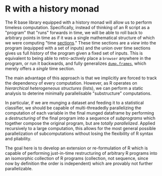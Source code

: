 # R with a history monad

The R base library equipped with a history monad will allow
us to perform timeless computation. Specifically, instead of thinking
of an R script as a "program" that "runs" forwards in time, we will be able
to roll back to arbitrary points in time as if it was a single
mathematical structure of which we were computing "time
[sections](https://en.wikipedia.org/wiki/Section_(category_theory))."
These time sections are a *view* into the program (equipped with
a set of inputs) and the union over time sections gives us
full *history* of the program given a fixed set of inputs.
This is equivalent to being able to retro-actively place
a `browser` anywhere in the program, or run it backwards,
and fully generalizes [`dump.frames`](https://stat.ethz.ch/R-manual/R-devel/library/utils/html/debugger.html),
which merely offers a *single* time section.

The main advantage of this approach is that we implicitly are
forced to track the dependency of every computation. However,
as R operates on *hierarchical heterogeneous structures* (lists),
we can perform a static analysis to deterine minimally parallelisable
"substructure" computations.

In particular, if we are munging
a dataset and feeding it to a statistical classifier,
we should be capable of multi-threadedly parallelizing the
computation of each variable in the final munged dataframe
by performing a *destructuring* of the final program into
a sequence of *subprograms* which together compose the 
original program, but are *totally parallelized*. Applied 
recursively to a large computation, this allows for the
most general possible parallelization of subcomputations
without losing the flexibility of R syntax and pliability.

The goal here is to develop an extension or re-formulation of
R which is capable of performing just-in-time restructuring
of arbitrary R programs into an isomorphic collection of
R programs (collection, not sequence, since now by definition
the order is independent) which are provably not further parallelizable.
 
